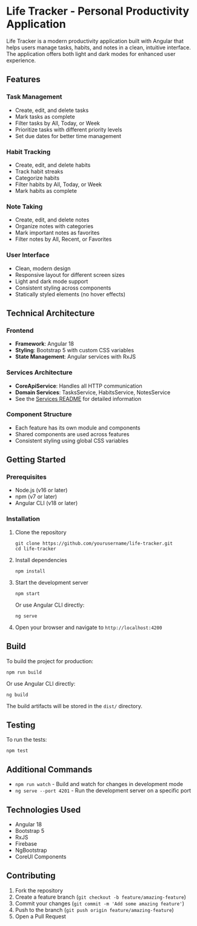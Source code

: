 # Life Tracker - Personal Productivity Application

Life Tracker is a modern productivity application built with Angular that helps users manage tasks, habits, and notes in a clean, intuitive interface. The application offers both light and dark modes for enhanced user experience.

## Features

### Task Management
- Create, edit, and delete tasks
- Mark tasks as complete
- Filter tasks by All, Today, or Week
- Prioritize tasks with different priority levels
- Set due dates for better time management

### Habit Tracking
- Create, edit, and delete habits
- Track habit streaks
- Categorize habits
- Filter habits by All, Today, or Week
- Mark habits as complete

### Note Taking
- Create, edit, and delete notes
- Organize notes with categories
- Mark important notes as favorites
- Filter notes by All, Recent, or Favorites

### User Interface
- Clean, modern design
- Responsive layout for different screen sizes
- Light and dark mode support
- Consistent styling across components
- Statically styled elements (no hover effects)

## Technical Architecture

### Frontend
- **Framework**: Angular 18
- **Styling**: Bootstrap 5 with custom CSS variables
- **State Management**: Angular services with RxJS

### Services Architecture
- **CoreApiService**: Handles all HTTP communication
- **Domain Services**: TasksService, HabitsService, NotesService
- See the [Services README](src/app/services/README.md) for detailed information

### Component Structure
- Each feature has its own module and components
- Shared components are used across features
- Consistent styling using global CSS variables

## Getting Started

### Prerequisites
- Node.js (v16 or later)
- npm (v7 or later)
- Angular CLI (v18 or later)

### Installation

1. Clone the repository
   ```
   git clone https://github.com/yourusername/life-tracker.git
   cd life-tracker
   ```

2. Install dependencies
   ```
   npm install
   ```

3. Start the development server
   ```
   npm start
   ```
   Or use Angular CLI directly:
   ```
   ng serve
   ```

4. Open your browser and navigate to `http://localhost:4200`

## Build

To build the project for production:

```
npm run build
```

Or use Angular CLI directly:
```
ng build
```

The build artifacts will be stored in the `dist/` directory.

## Testing

To run the tests:

```
npm test
```

## Additional Commands

- `npm run watch` - Build and watch for changes in development mode
- `ng serve --port 4201` - Run the development server on a specific port

## Technologies Used

- Angular 18
- Bootstrap 5
- RxJS
- Firebase
- NgBootstrap
- CoreUI Components

## Contributing

1. Fork the repository
2. Create a feature branch (`git checkout -b feature/amazing-feature`)
3. Commit your changes (`git commit -m 'Add some amazing feature'`)
4. Push to the branch (`git push origin feature/amazing-feature`)
5. Open a Pull Request
